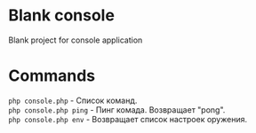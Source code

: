 # Blank console
Blank project for console application

# Commands
`php console.php` - Список команд.  
`php console.php ping` - Пинг комада. Возвращает "pong".  
`php console.php env` - Возвращает список настроек оружения.  
